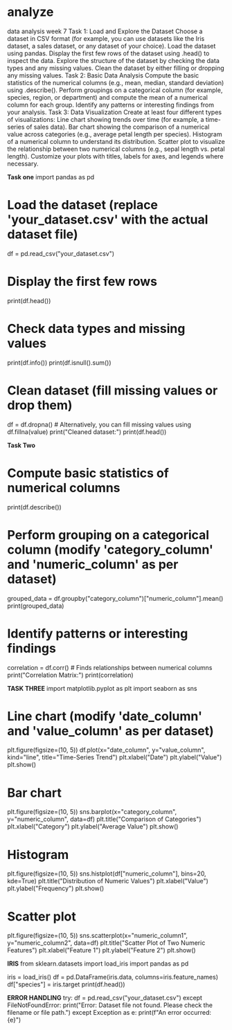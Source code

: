 # analyze
data analysis week 7
Task 1: Load and Explore the Dataset
Choose a dataset in CSV format (for example, you can use datasets like the Iris dataset, a sales dataset, or any dataset of your choice).
Load the dataset using pandas.
Display the first few rows of the dataset using .head() to inspect the data.
Explore the structure of the dataset by checking the data types and any missing values.
Clean the dataset by either filling or dropping any missing values.
Task 2: Basic Data Analysis
Compute the basic statistics of the numerical columns (e.g., mean, median, standard deviation) using .describe().
Perform groupings on a categorical column (for example, species, region, or department) and compute the mean of a numerical column for each group.
Identify any patterns or interesting findings from your analysis.
Task 3: Data Visualization
Create at least four different types of visualizations:
Line chart showing trends over time (for example, a time-series of sales data).
Bar chart showing the comparison of a numerical value across categories (e.g., average petal length per species).
Histogram of a numerical column to understand its distribution.
Scatter plot to visualize the relationship between two numerical columns (e.g., sepal length vs. petal length).
Customize your plots with titles, labels for axes, and legends where necessary.

**Task one**
import pandas as pd

# Load the dataset (replace 'your_dataset.csv' with the actual dataset file)
df = pd.read_csv("your_dataset.csv")

# Display the first few rows
print(df.head())

# Check data types and missing values
print(df.info())
print(df.isnull().sum())

# Clean dataset (fill missing values or drop them)
df = df.dropna()  # Alternatively, you can fill missing values using df.fillna(value)
print("Cleaned dataset:")
print(df.head())

**Task Two**
# Compute basic statistics of numerical columns
print(df.describe())

# Perform grouping on a categorical column (modify 'category_column' and 'numeric_column' as per dataset)
grouped_data = df.groupby("category_column")["numeric_column"].mean()
print(grouped_data)

# Identify patterns or interesting findings
correlation = df.corr()  # Finds relationships between numerical columns
print("Correlation Matrix:")
print(correlation)

**TASK THREE**
import matplotlib.pyplot as plt
import seaborn as sns

# Line chart (modify 'date_column' and 'value_column' as per dataset)
plt.figure(figsize=(10, 5))
df.plot(x="date_column", y="value_column", kind="line", title="Time-Series Trend")
plt.xlabel("Date")
plt.ylabel("Value")
plt.show()

# Bar chart
plt.figure(figsize=(10, 5))
sns.barplot(x="category_column", y="numeric_column", data=df)
plt.title("Comparison of Categories")
plt.xlabel("Category")
plt.ylabel("Average Value")
plt.show()

# Histogram
plt.figure(figsize=(10, 5))
sns.histplot(df["numeric_column"], bins=20, kde=True)
plt.title("Distribution of Numeric Values")
plt.xlabel("Value")
plt.ylabel("Frequency")
plt.show()

# Scatter plot
plt.figure(figsize=(10, 5))
sns.scatterplot(x="numeric_column1", y="numeric_column2", data=df)
plt.title("Scatter Plot of Two Numeric Features")
plt.xlabel("Feature 1")
plt.ylabel("Feature 2")
plt.show()

**IRIS**
from sklearn.datasets import load_iris
import pandas as pd

iris = load_iris()
df = pd.DataFrame(iris.data, columns=iris.feature_names)
df["species"] = iris.target
print(df.head())

**ERROR HANDLING**
try:
    df = pd.read_csv("your_dataset.csv")
except FileNotFoundError:
    print("Error: Dataset file not found. Please check the filename or file path.")
except Exception as e:
    print(f"An error occurred: {e}")
    

